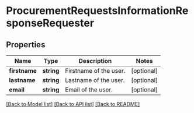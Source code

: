 # ProcurementRequestsInformationResponseRequester

## Properties
Name | Type | Description | Notes
------------ | ------------- | ------------- | -------------
**firstname** | **string** | Firstname of the user. | [optional] 
**lastname** | **string** | Lastname of the user. | [optional] 
**email** | **string** | Email of the user. | [optional] 

[[Back to Model list]](../README.md#documentation-for-models) [[Back to API list]](../README.md#documentation-for-api-endpoints) [[Back to README]](../README.md)


